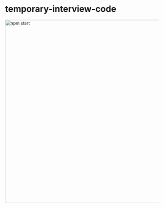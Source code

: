 # temporary-interview-code

<img src='https://i.ibb.co/nwGG1v2/Screen-Shot-2020-01-30-at-4-09-46-PM.png' width='600' alt='npm start'>
